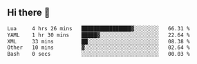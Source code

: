 ## Hi there 👋
<!--START_SECTION:waka-->

```txt
Lua     4 hrs 26 mins   ████████████████▓░░░░░░░░   66.31 %
YAML    1 hr 30 mins    █████▓░░░░░░░░░░░░░░░░░░░   22.64 %
XML     33 mins         ██░░░░░░░░░░░░░░░░░░░░░░░   08.38 %
Other   10 mins         ▓░░░░░░░░░░░░░░░░░░░░░░░░   02.64 %
Bash    0 secs          ░░░░░░░░░░░░░░░░░░░░░░░░░   00.03 %
```

<!--END_SECTION:waka-->
